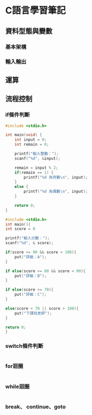 # C語言學習筆記

## 資料型態與變數

### 基本架構

### 輸入輸出

## 運算


## 流程控制

### if條件判斷
```C
#include <stdio.h>

int main(void) {
    int input = 0;
    int remain = 0;

    printf("輸入整數：");
    scanf("%d", &input);

    remain = input % 2;
    if(remain == 1) {
        printf("%d 為奇數\n", input);
    }
    else {
        printf("%d 為偶數\n", input);
    }

    return 0;
}
```

```C
#include <stdio.h>
int main(){
int score = 0

printf("輸入分數：");
scanf("%d", & score);

if(score >= 90 && score < 100){
    put("評級：A");
}

if else(score >= 80 && score < 90){
    put("評級：B");
}

if else(score >= 70){
    put("評級：C");
}

else(score < 70 || score > 100){
    put("下課找老師");
}

return 0;
}

```
### switch條件判斷
```

```

### for迴圈
```

```

### while迴圈
```

```
### break、 continue、goto
